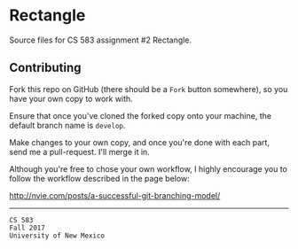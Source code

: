 # Rectangle

Source files for CS 583 assignment #2 Rectangle.


## Contributing

Fork this repo on GitHub (there should be a `Fork` button somewhere), so you have your own copy to work with.

Ensure that once you've cloned the forked copy onto your machine, the default branch name is `develop`.

Make changes to your own copy, and once you're done with each part, send me a pull-request. I'll merge it in.

Although you're free to chose your own workflow, I highly encourage you to follow the workflow described in the page below:

http://nvie.com/posts/a-successful-git-branching-model/


---

```
CS 583
Fall 2017
University of New Mexico
```
